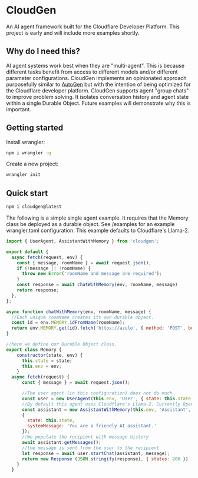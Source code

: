 # CloudGen
An AI agent framework built for the Cloudflare Developer Platform. This project is early and will include more examples shortly.

## Why do I need this?

AI agent systems work best when they are "multi-agent". This is because different tasks benefit from access to different models and/or different parameter configurations.
CloudGen implements an opinionated approach purposefully similar to [AutoGen](https://microsoft.github.io/autogen/) but with the intention of being optimized for the Cloudflare developer platform.
CloudGen supports agent "group chats" to improve problem solving. It isolates conversation history and agent state within a single Durable Object. Future examples will demonstrate why this is important.

## Getting started

Install wrangler:

```bash
npm i wrangler -g
```

Create a new project:
```bash
wrangler init
```

## Quick start

```bash
npm i cloudgen@latest
```

The following is a simple single agent example. It requires that the Memory class be deployed as a durable object.
See /examples for an example wrangler.toml configuration. This example defaults to Cloudflare's Llama-2.

```javascript
import { UserAgent, AssistantWithMemory } from 'cloudgen';

export default {
  async fetch(request, env) {
    const { message, roomName } = await request.json();
    if (!message || !roomName) {
      throw new Error('roomName and message are required');
    }
    const response = await chatWithMemory(env, roomName, message)
    return response;
  },
};

async function chatWithMemory(env, roomName, message) {
  //Each unique roomName creates its own durable object.
  const id = env.MEMORY.idFromName(roomName);
  return env.MEMORY.get(id).fetch('https://azule', { method: 'POST', body: JSON.stringify({ message }) });
}

//here we define our Durable Object class.
export class Memory {
    constructor(state, env) {
      this.state = state;
      this.env = env;
    }
  async fetch(request) {
      const { message } = await request.json();

      //The user agent (in this configuration) does not do much
      const user = new UserAgent(this.env, 'User', { state: this.state });
      //By default this agent uses Cloudflare's Llama-2. Currently OpenAI and Perplexity are also supported.
      const assistant = new AssistantWithMemory(this.env, 'Assistant', 
      { 
        state: this.state,
        systemMessage: 'You are a friendly AI assistant.'
      });
      //We populate the recipient with message history
      await assistant.getMessages();
      //the message is sent from the user to the recipient
      let response = await user.startChat(assistant, message);
      return new Response (JSON.stringify(response), { status: 200 })
    }
  }
```
